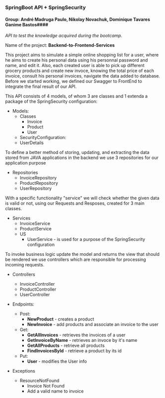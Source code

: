 ### SpringBoot API + SpringSecurity ###
#### Group: André  Madruga Paulo, Nikolay Novachuk, Dominique Tavares Ganime Bastos####
*API to test the knowledge acquired during the bootcamp.*

Name of the project: **Backend-to-Frontend-Services**

This project aims to simulate a simple online shopping list for a user, where he aims to create his personal data using his personnal password and name, and edit it. Also, each created user is able to pick up different grocery products and create new invoce, knowing the total price of each invoice, consult his personal invoices, navigate the data added to database.
Before we started working, we defined our Swagger to FrontEnd to integrate the final result of our API.

This API consists of 4 models, of whom 3 are classes and 1 extenda a package of the SpringSecurity configuration:
* Models:
  * Classes
    * Invoice
    * Product
    * User
   * SecurityConfiguration:
    * UserDetails
    
To define a better method of storing, updating, and extracting the data stored from JAVA applications in the backend we use 3 repositories for our application purpose
* Repositories
  * InvoiceRepository
  * ProductRepository
  * UserRepository
  
With a specific functionality "service" we will check whether the given data is valid or not, using our Requests and Resposes, created for 3 main classes.
* Services
  * InvoiceService
  * ProductService
  * US
    * UserService - is used for a purpose of the SpringSecurity configuration
    
To invoke business logic update the model and returns the view that should be rendered we use controllers which are responsible for processing incoming requests.
* Controllers
  * InvoiceController
  * ProductController
  * UserController
  
 * Endpoints:
    * Post:
      * **NewProduct** - creates a product
      * **NewInvoice** - add products and associate an invoice to the user
    * Get:
      * **GetAllInvoices** - retrieves the invoices of a user
      * **GetInvoiceByName** - retrieves an invoce by it's name
      * **GetAllProducts** - retrieve all products
      * **FindInvoicesById** - retrieve a product by its id
    * Put:
      * **User** - modifies the User info
      
 * Exceptions
   * ResourceNotFound
     * Invoice Not Found
     * Add a valid name to invoice

